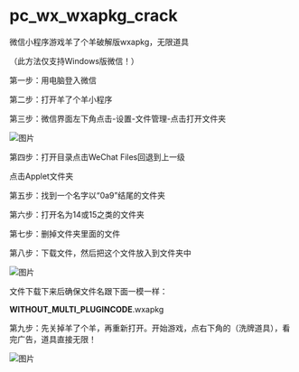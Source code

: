 # pc_wx_wxapkg_crack
微信小程序游戏羊了个羊破解版wxapkg，无限道具


（此方法仅支持Windows版微信！）

第一步：用电脑登入微信

第二步：打开羊了个羊小程序

第三步：微信界面左下角点击-设置-文件管理-点击打开文件夹

![图片](https://user-images.githubusercontent.com/49282008/190842885-d0c1585e-da05-4f9b-9223-ccdb2e206cba.png)

第四步：打开目录点击WeChat Files回退到上一级

点击Applet文件夹

第五步：找到一个名字以“0a9”结尾的文件夹

第六步：打开名为14或15之类的文件夹

第七步：删掉文件夹里面的文件

第八步：下载文件，然后把这个文件放入到文件夹中

![图片](https://user-images.githubusercontent.com/49282008/190842901-9f74dac7-f3fd-437c-9102-0c20b1a925e3.png)

文件下载下来后确保文件名跟下面一模一样：

__WITHOUT_MULTI_PLUGINCODE__.wxapkg

第九步：先关掉羊了个羊，再重新打开。开始游戏，点右下角的（洗牌道具），看完广告，道具直接无限！

![图片](https://user-images.githubusercontent.com/49282008/190842909-66197b52-e8bb-4bd8-8d2a-f56b17bede5c.png)
